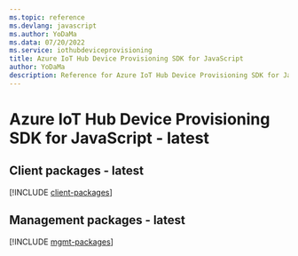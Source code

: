 ```yaml
---
ms.topic: reference
ms.devlang: javascript
ms.author: YoDaMa
ms.data: 07/20/2022
ms.service: iothubdeviceprovisioning
title: Azure IoT Hub Device Provisioning SDK for JavaScript
author: YoDaMa
description: Reference for Azure IoT Hub Device Provisioning SDK for JavaScript
---
```

# Azure IoT Hub Device Provisioning SDK for JavaScript - latest

## Client packages - latest
[!INCLUDE [client-packages](iot-hub-device-provisioning-client-index.md)]
## Management packages - latest
[!INCLUDE [mgmt-packages](iot-hub-device-provisioning-mgmt-index.md)]
